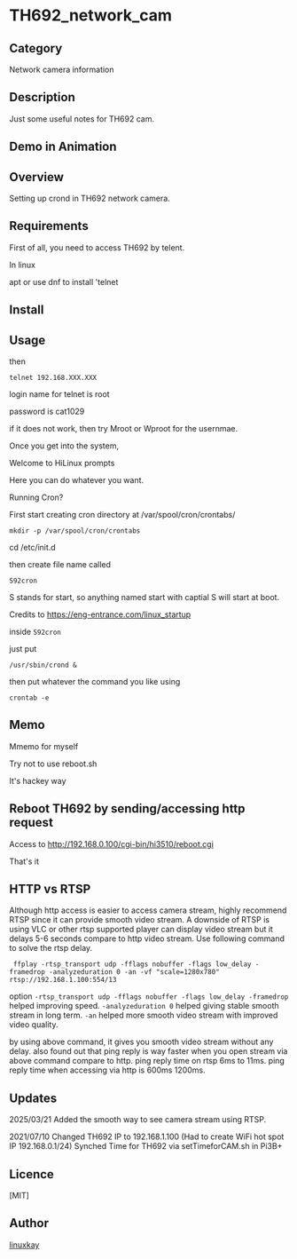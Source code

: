 # TH692_network_cam

## Category

Network camera information

## Description

Just some useful notes for TH692 cam.


## Demo in Animation

## Overview

Setting up crond in TH692 network camera.

## Requirements

First of all, you need to access TH692 by telent. 

In linux

apt or use dnf to install 'telnet


## Install

## Usage

then 

`telnet 192.168.XXX.XXX`

login name for telnet is root

password is cat1029


if it does not work, then try Mroot or Wproot for the usernmae. 


Once you get into the system,

Welcome to HiLinux prompts

Here you can do whatever you want.

Running Cron?

First start creating cron directory at /var/spool/cron/crontabs/

`mkdir -p /var/spool/cron/crontabs`


cd /etc/init.d

then create file name called

`S92cron`

S stands for start, so anything named start with captial S will start at boot.

Credits to https://eng-entrance.com/linux_startup

inside `S92cron`

just put

`/usr/sbin/crond &`

then put whatever the command you like using 

`crontab -e`


## Memo

Mmemo for myself

Try not to use reboot.sh

It's hackey way

## Reboot TH692 by sending/accessing http request

Access to http://192.168.0.100/cgi-bin/hi3510/reboot.cgi

That's it

## HTTP vs RTSP
Although http access is easier to access camera stream, highly recommend RTSP since it can provide smooth video stream. 
A downside of RTSP is using VLC or other rtsp supported player can display video stream but it delays 5-6 seconds compare to http video stream.
Use following command to solve the rtsp delay.

`  ffplay -rtsp_transport udp -fflags nobuffer -flags low_delay -framedrop -analyzeduration 0 -an -vf "scale=1280x780" rtsp://192.168.1.100:554/13
`

option `-rtsp_transport udp -fflags nobuffer -flags low_delay -framedrop` helped improving speed. `-analyzeduration 0` helped giving stable smooth stream in long term. `-an` helped more smooth video stream with improved video quality.

by using above command, it gives you smooth video stream without any delay. also found out that ping reply is way faster when you open stream via above command compare to http.
ping reply time on rtsp 6ms to 11ms. ping reply time when accessing via http is 600ms 1200ms.


## Updates

2025/03/21 Added the smooth way to see camera stream using RTSP.

2021/07/10 Changed TH692 IP to 192.168.1.100 (Had to create WiFi hot spot IP 192.168.0.1/24)
           Synched Time for TH692 via setTimeforCAM.sh in Pi3B+

## Licence
[MIT]

## Author

[linuxkay](https://github.com/linuxkay)

